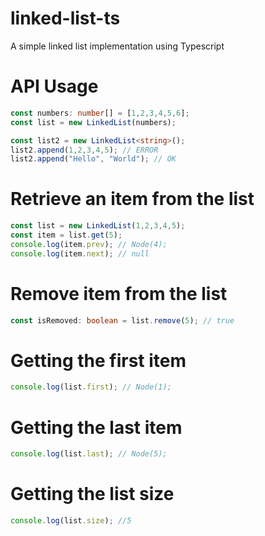 # linked-list-ts
A simple linked list implementation using Typescript

# API Usage

```typescript
const numbers: number[] = [1,2,3,4,5,6];
const list = new LinkedList(numbers);
```

```typescript
const list2 = new LinkedList<string>();
list2.append(1,2,3,4,5); // ERROR
list2.append("Hello", "World"); // OK
```

# Retrieve an item from the list

```typescript
const list = new LinkedList(1,2,3,4,5);
const item = list.get(5);
console.log(item.prev); // Node(4);
console.log(item.next); // null
```

# Remove item from the list

```typescript
const isRemoved: boolean = list.remove(5); // true
```

# Getting the first item

```typescript
console.log(list.first); // Node(1);
```

# Getting the last item

```typescript
console.log(list.last); // Node(5);
```

# Getting the list size

```typescript
console.log(list.size); //5
```





